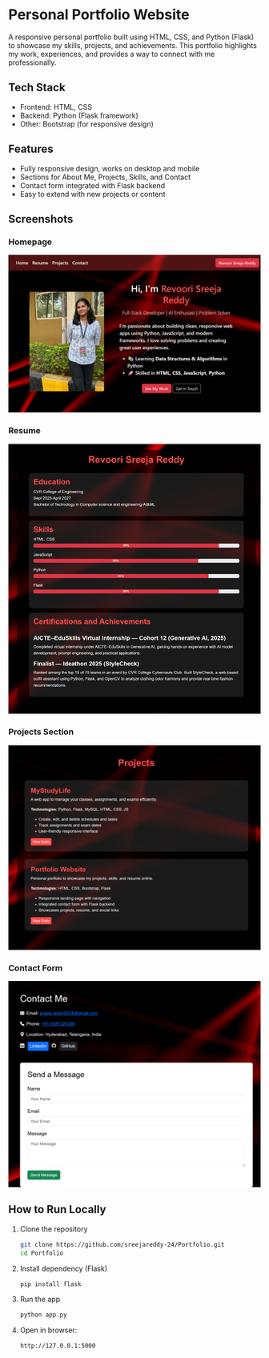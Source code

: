 # Personal Portfolio Website  

A responsive personal portfolio built using HTML, CSS, and Python (Flask) to showcase my skills, projects, and achievements. This portfolio highlights my work, experiences, and provides a way to connect with me professionally. 

## Tech Stack  
- Frontend: HTML, CSS
- Backend: Python (Flask framework)
- Other: Bootstrap (for responsive design) 

## Features
- Fully responsive design, works on desktop and mobile
- Sections for About Me, Projects, Skills, and Contact
- Contact form integrated with Flask backend
- Easy to extend with new projects or content

## Screenshots

### Homepage
![Homepage](static/images/home.png)

### Resume
![Resume](static/images/Resume.png)

### Projects Section
![Projects](static/images/Projects.png)

### Contact Form
![Contact](static/images/Contact.png)

## How to Run Locally  

1. Clone the repository  
   ```bash
   git clone https://github.com/sreejareddy-24/Portfolio.git
   cd Portfolio
   ```

2. Install dependency (Flask)
    ```bash
    pip install flask
    ```

3. Run the app
    ```bash
    python app.py
    ```

4. Open in browser:
    ```bash
    http://127.0.0.1:5000
    ```

